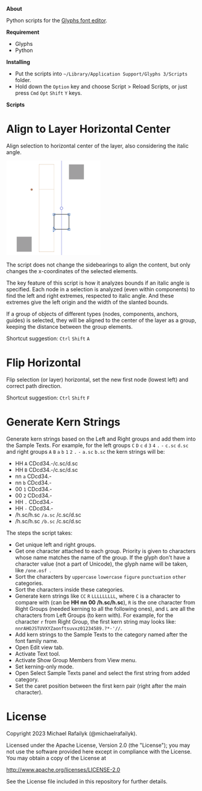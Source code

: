 **About**

Python scripts for the [Glyphs font editor](http://glyphsapp.com/).

**Requirement**

- Glyphs
- Python

**Installing**

- Put the scripts into `~/Library/Application Support/Glyphs 3/Scripts` folder.
- Hold down the `Option` key and choose Script > Reload Scripts, or just press `Cmd` `Opt` `Shift` `Y` keys.

**Scripts**

# Align to Layer Horizontal Center

Align selection to horizontal center of the layer, also considering the italic angle.

![](Images/AlignToLayerHorizontalCenter.gif)

The script does not change the sidebearings to align the content, but only changes the x-coordinates of the selected elements.

The key feature of this script is how it analyzes bounds if an italic angle is specified. Each node in a selection is analyzed (even within components) to find the left and right extremes, respected to italic angle. And these extremes give the left origin and the width of the slanted bounds.

If a group of objects of different types (nodes, components, anchors, guides) is selected, they will be aligned to the center of the layer as a group, keeping the distance between the group elements.

Shortcut suggestion: `Ctrl` `Shift` `A`

# Flip Horizontal

Flip selection (or layer) horizontal, set the new first node (lowest left) and correct path direction.

Shortcut suggestion: `Ctrl` `Shift` `F`

# Generate Kern Strings

Generate kern strings based on the Left and Right groups and add them into the Sample Texts. For example, for the left groups `C` `D` `c` `d` `3` `4` `.` `-` `c.sc` `d.sc` and right groups `A` `B` `a` `b` `1` `2` `.` `-` `a.sc` `b.sc` the kern strings will be:

- HH `A` CDcd34.-/c.sc/d.sc
- HH `B` CDcd34.-/c.sc/d.sc
- nn `a` CDcd34.-
- nn `b` CDcd34.-
- 00 `1` CDcd34.-
- 00 `2` CDcd34.-
- HH `.` CDcd34.-
- HH `-` CDcd34.-
- /h.sc/h.sc `/a.sc` /c.sc/d.sc
- /h.sc/h.sc `/b.sc` /c.sc/d.sc

The steps the script takes:

- Get unique left and right groups.
- Get one character attached to each group. Priority is given to characters whose name matches the name of the group. If the glyph don't have a character value (not a part of Unicode), the glyph name will be taken, like `/one.osf `.
- Sort the characters by `uppercase` `lowercase` `figure` `punctuation` `other` categories.
- Sort the characters inside these categories.
- Generate kern strings like `CC` `R` `LLLLLLLLL`, where `C` is a character to compare with (can be **HH** **nn** **00** **/h.sc/h.sc**), `R` is the one character from Right Groups (needed kerning to all the following ones), and `L` are all the characters from Left Groups (to kern with). For example, for the character `r` from Right Group, the first kern string may looks like: `nnrAHOJSTUVXYZaonftsuvxz01234589.?*-'//`.
- Add kern strings to the Sample Texts to the category named after the font family name.
- Open Edit view tab.
- Activate Text tool.
- Activate Show Group Members from View menu.
- Set kerning-only mode.
- Open Select Sample Texts panel and select the first string from added category.
- Set the caret position between the first kern pair (right after the main character).

# License

Copyright 2023 Michael Rafailyk (@michaelrafailyk).

Licensed under the Apache License, Version 2.0 (the "License"); you may not use the software provided here except in compliance with the License. You may obtain a copy of the License at

http://www.apache.org/licenses/LICENSE-2.0

See the License file included in this repository for further details.
